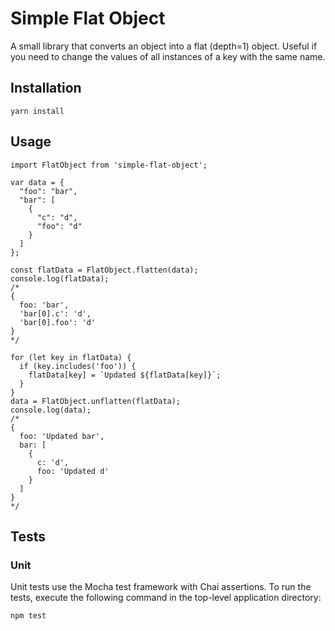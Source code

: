 Simple Flat Object
=========

A small library that converts an object into a flat (depth=1) object. Useful if you need to change the values of all instances of a key with the same name.

## Installation

  `yarn install`

## Usage

```
import FlatObject from 'simple-flat-object';

var data = {
  "foo": "bar",
  "bar": [
    {
      "c": "d",
      "foo": "d"
    }
  ]
};

const flatData = FlatObject.flatten(data);
console.log(flatData);
/*
{ 
  foo: 'bar',
  'bar[0].c': 'd',
  'bar[0].foo': 'd'
}
*/

for (let key in flatData) {
  if (key.includes('foo')) {
    flatData[key] = `Updated ${flatData[key]}`;
  }
}
data = FlatObject.unflatten(flatData);
console.log(data);
/*
{ 
  foo: 'Updated bar',
  bar: [
    {
      c: 'd',
      foo: 'Updated d'
    }
  ]
}
*/

```

## Tests

### Unit

Unit tests use the Mocha test framework with Chai assertions. To run the tests, execute the following command in the top-level application directory:

  `npm test`
